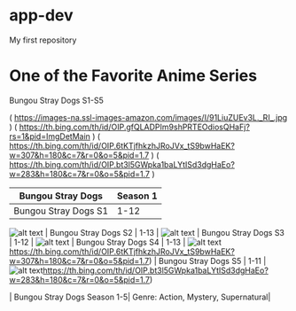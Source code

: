 # app-dev
My first repository

# One of the Favorite Anime Series
Bungou Stray Dogs S1-S5

( https://images-na.ssl-images-amazon.com/images/I/91LiuZUEv3L._RI_.jpg )
( https://th.bing.com/th/id/OIP.gfQLADPIm9shPRTEOdiosQHaFj?rs=1&pid=ImgDetMain )
( https://th.bing.com/th/id/OIP.6tKTjfhkzhJRoJVx_tS9bwHaEK?w=307&h=180&c=7&r=0&o=5&pid=1.7 )
( https://th.bing.com/th/id/OIP.bt3l5GWpka1baLYtISd3dgHaEo?w=283&h=180&c=7&r=0&o=5&pid=1.7 )

| Bungou Stray Dogs | Season 1 |
| ----------- | ----------- |
| Bungou Stray Dogs S1 | 1-12 |
![alt text](https://3.bp.blogspot.com/-3dWzvfmATSo/WKmuwReONYI/AAAAAAAAB0Y/cKQyi3UvD8oRy8OUnhC_6uB7HZxsoZ4iwCLcB/s1600/Bungou+Stray+Dogs+Anime.jpg)
| Bungou Stray Dogs S2 | 1-13 |
![alt text](https://images-na.ssl-images-amazon.com/images/I/91LiuZUEv3L._RI_.jpg)
| Bungou Stray Dogs S3 | 1-12 |
![alt text](https://th.bing.com/th/id/OIP.gfQLADPIm9shPRTEOdiosQHaFj?rs=1&pid=ImgDetMain)
| Bungou Stray Dogs S4 | 1-13 |
![alt text](https://th.bing.com/th/id/OIP.6tKTjfhkzhJRoJVx_tS9bwHaEK?w=307&h=180&c=7&r=0&o=5&pid=1.7)https://th.bing.com/th/id/OIP.6tKTjfhkzhJRoJVx_tS9bwHaEK?w=307&h=180&c=7&r=0&o=5&pid=1.7)
| Bungou Stray Dogs S5 | 1-11 |
![alt text](https://th.bing.com/th/id/OIP.bt3l5GWpka1baLYtISd3dgHaEo?w=283&h=180&c=7&r=0&o=5&pid=1.7)https://th.bing.com/th/id/OIP.bt3l5GWpka1baLYtISd3dgHaEo?w=283&h=180&c=7&r=0&o=5&pid=1.7)

| Bungou Stray Dogs Season 1-5| Genre:  Action, Mystery, Supernatural|
